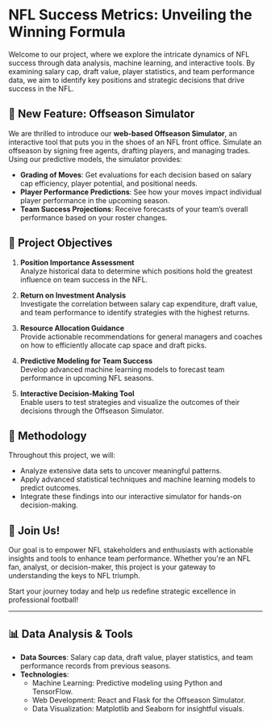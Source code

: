 # NFL Success Metrics: Unveiling the Winning Formula

Welcome to our project, where we explore the intricate dynamics of NFL success through data analysis, machine learning, and interactive tools. By examining salary cap, draft value, player statistics, and team performance data, we aim to identify key positions and strategic decisions that drive success in the NFL.

## 🚀 New Feature: Offseason Simulator  
We are thrilled to introduce our **web-based Offseason Simulator**, an interactive tool that puts you in the shoes of an NFL front office. Simulate an offseason by signing free agents, drafting players, and managing trades. Using our predictive models, the simulator provides:  
- **Grading of Moves**: Get evaluations for each decision based on salary cap efficiency, player potential, and positional needs.  
- **Player Performance Predictions**: See how your moves impact individual player performance in the upcoming season.  
- **Team Success Projections**: Receive forecasts of your team’s overall performance based on your roster changes.  

## 🏈 Project Objectives  
1. **Position Importance Assessment**  
   Analyze historical data to determine which positions hold the greatest influence on team success in the NFL.  
   
2. **Return on Investment Analysis**  
   Investigate the correlation between salary cap expenditure, draft value, and team performance to identify strategies with the highest returns.  

3. **Resource Allocation Guidance**  
   Provide actionable recommendations for general managers and coaches on how to efficiently allocate cap space and draft picks.  

4. **Predictive Modeling for Team Success**  
   Develop advanced machine learning models to forecast team performance in upcoming NFL seasons.  

5. **Interactive Decision-Making Tool**  
   Enable users to test strategies and visualize the outcomes of their decisions through the Offseason Simulator.

## 🔬 Methodology  
Throughout this project, we will:  
- Analyze extensive data sets to uncover meaningful patterns.  
- Apply advanced statistical techniques and machine learning models to predict outcomes.  
- Integrate these findings into our interactive simulator for hands-on decision-making.  

## 🎯 Join Us!  
Our goal is to empower NFL stakeholders and enthusiasts with actionable insights and tools to enhance team performance. Whether you're an NFL fan, analyst, or decision-maker, this project is your gateway to understanding the keys to NFL triumph.

Start your journey today and help us redefine strategic excellence in professional football!

---
## 📊 Data Analysis & Tools  
- **Data Sources**: Salary cap data, draft value, player statistics, and team performance records from previous seasons.  
- **Technologies**:  
  - Machine Learning: Predictive modeling using Python and TensorFlow.  
  - Web Development: React and Flask for the Offseason Simulator.  
  - Data Visualization: Matplotlib and Seaborn for insightful visuals.  
